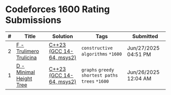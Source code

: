 # Codeforces 1600 Rating Submissions

| # | Title | Solution | Tags | Submitted |
|:-:|-------|----------|------|-----------|
| 2 | [F - Trulimero Trulicina](https://codeforces.com/contest/2094/problem/F) | [C++23 (GCC 14-64, msys2)](https://codeforces.com/contest/2094/submission/326275811) | `constructive algorithms` `*1600` | Jun/27/2025 04:51 PM |
| 1 | [D - Minimal Height Tree](https://codeforces.com/contest/1437/problem/D) | [C++23 (GCC 14-64, msys2)](https://codeforces.com/contest/1437/submission/326049164) | `graphs` `greedy` `shortest paths` `trees` `*1600` | Jun/26/2025 12:04 AM |